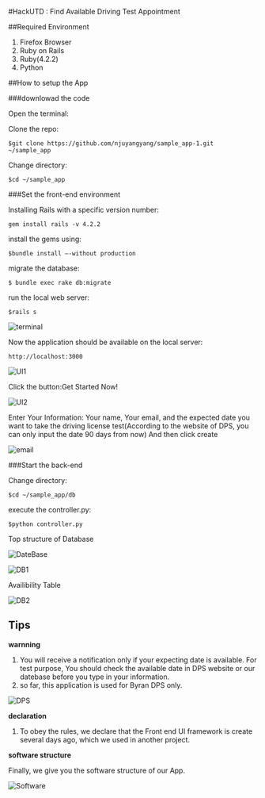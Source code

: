 #HackUTD : Find Available Driving Test Appointment

##Required Environment

1. Firefox Browser
2. Ruby on Rails
3. Ruby(4.2.2)
4. Python

##How to setup the App

###downlowad the code

Open the terminal:

Clone the repo: 


    $git clone https://github.com/njuyangyang/sample_app-1.git ~/sample_app

Change directory:

    $cd ~/sample_app

###Set the front-end environment

Installing Rails with a specific version number:

    gem install rails -v 4.2.2

install the gems using:

    $bundle install —-without production

migrate the database:

    $ bundle exec rake db:migrate

run the local web server:

    $rails s

![terminal](/screenshot/terminal.png)

Now the application should be available on the local server:

    http://localhost:3000

![UI1](/screenshot/UI1.png)

Click the button:Get Started Now!

![UI2](/screenshot/UI2.png)

Enter Your Information:
Your name, Your email, and the expected date you want to take the driving license test(According to the website of DPS, you can only input the date 90 days from now)
And then click create

![email](/screenshot/email.jpg)

###Start the back-end

Change directory:

    $cd ~/sample_app/db

execute the controller.py:

    $python controller.py

Top structure of Database

![DateBase](/screenshot/databaseschema.png)

![DB1](/screenshot/DB1.png)

Availibility Table

![DB2](/screenshot/DB2.png)


## Tips

**warnning**

1. You will receive a notification only if your expecting date is available. For test purpose, You should check the available date in DPS website or our datebase before you type in your information.
2. so far, this application is used for Byran DPS only.

![DPS](/screenshot/DPS.png)

**declaration**

1. To obey the rules, we declare that the Front end UI framework is create several days ago, which we used in another project.

**software structure**

Finally, we give you the software structure of our App.

![Software](/screenshot/Software.jpg)


